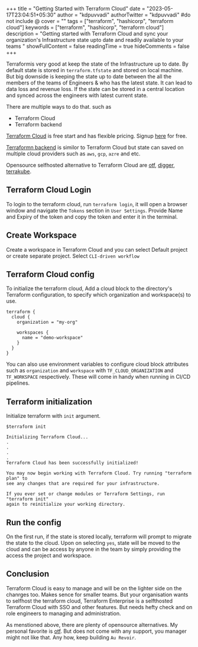 +++
title = "Getting Started with Terraform Cloud"
date = "2023-05-17T23:04:51+05:30"
author = "kdpuvvadi"
authorTwitter = "kdpuvvadi" #do not include @
cover = ""
tags = ["terraform", "hashicorp", "terraform cloud"]
keywords = ["terraform", "hashicorp", "terraform cloud"]
description = "Getting started with Terraform Cloud and sync your organization's Infrastructure state upto date and readily available to your teams "
showFullContent = false
readingTime = true
hideComments = false
+++

Terraformis very good at keep the state of the Infrastructure up to date. By default state is stored in `terraform.tfstate` and stored on local machine. But big downside is keeping the state up to date between the all the members of the teams of Engineers & who has the latest state. It can lead to data loss and revenue loss. If the state can be stored in a central location and synced across the engineers with
latest current state.

There are multiple ways to do that. such as

- Terraform Cloud
- Terraform backend

[Terraform Cloud](https://app.terraform.io/) is free start and has flexible pricing. Signup [here](https://app.terraform.io/public/signup/account) for free.

[Terraformn backend](https://developer.hashicorp.com/terraform/language/settings/backends/configuration) is similor to Terraform Cloud but state can saved on multiple cloud providers such as `aws`, `gcp`, `azre` and etc.

Opensource selfhosted alternative to Terraform Cloud are [otf](https://github.com/leg100/otf), [digger](https://github.com/diggerhq/digger), [terrakube](https://github.com/AzBuilder/terrakube).

## Terraform Cloud Login

To login to the terraform cloud, run `terraform login`, it will open a browser window and navigate the `Tokens` section in `User Settings`. Provide Name and Expiry of the token and copy the token and enter it in the terminal.

## Create Workspace

Create a workspace in Terraform Cloud and you can select Default project or create separate project. Select `CLI-driven workflow`

## Terraform Cloud config

To initialize the terraform cloud, Add a cloud block to the directory's Terraform configuration, to specify which organization and workspace(s) to use.

```hcl
terraform {
  cloud {
    organization = "my-org"

    workspaces {
      name = "demo-workspace"
    }
  }
}
```

You can also use environment variables to configure cloud block attributes such as `organization` and `workspace` with `TF_CLOUD_ORGANIZATION` and `TF_WORKSPACE` respectively. These will come in handy when running in CI/CD pipelines.

## Terraform initialization

Initialize terraform with `init` argument.

```shell
$terraform init

Initializing Terraform Cloud...
.
.
.
.
Terraform Cloud has been successfully initialized!

You may now begin working with Terraform Cloud. Try running "terraform plan" to
see any changes that are required for your infrastructure.

If you ever set or change modules or Terraform Settings, run "terraform init"
again to reinitialize your working directory.
```

## Run the config

On the first run, if the state is stored locally, terraform will prompt to migrate the state to the cloud. Upon on selecting `yes`, state will be moved to the cloud and can be access by anyone in the team by simply providing the access the project and workspace.

## Conclusion

Terraform Cloud is easy to manage and will be on the lighter side on the chanrges too. Makes sence for smaller teams. But your organisation wants to selfhost the terraform cloud, Terraform Enterprise is a selfthosted Terraform Cloud with SSO and other features. But needs hefty check and on role engineers to managing and administration.

As menstioned above, there are plenty of opensource alternatives. My personal favorite is [otf](https://github.com/leg100/otf). But does not come with any support, you manager might not like that. Any how, keep building `Au Revoir`.
